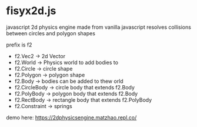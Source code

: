 # fisyx2d.js
javascript 2d physics engine made from vanilla javascript
resolves collisions between circles and polygon shapes

prefix is f2
- f2.Vec2 -> 2d Vector 
- f2.World -> Physics world to add bodies to
- f2.Circle -> circle shape
- f2.Polygon -> polygon shape
- f2.Body -> bodies can be added to thew orld
- f2.CircleBody -> circle body that extends f2.Body
- f2.PolyBody -> polygon body that extends f2.Body
- f2.RectBody -> rectangle body that extends f2.PolyBody
- f2.Constraint -> springs

demo here: https://2dphysicsengine.matzhao.repl.co/
